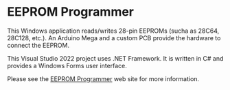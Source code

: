 # EEPROM Programmer

This Windows application reads/writes 28-pin EEPROMs (sucha as 28C64, 28C128, etc.). An Arduino Mega and a custom PCB provide the hardware to connect the EEPROM.

This Visual Studio 2022 project uses .NET Framework. It is written in C# and provides a Windows Forms user interface.

Please see the [EEPROM Programmer] web site for more information.

[//]: #
   [EEPROM Programmer]: <https://www.qcontinuum.org/eeprom-programmer>

